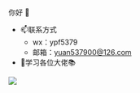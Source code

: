 ### 
你好 👋
- 📫联系方式
  - wx：ypf5379
  - 邮箱：yuan537900@126.com
- 🌱学习各位大佬📚
<!--
**yuan5379/yuan5379** is a ✨ _special_ ✨ repository because its `README.md` (this file) appears on your GitHub profile.

Here are some ideas to get you started:

- 🔭 I’m currently working on ...
- 🌱 I’m currently learning ...
- 👯 I’m looking to collaborate on ...
- 🤔 I’m looking for help with ...
- 💬 Ask me about ...
- 📫 How to reach me: ...
- 😄 Pronouns: ...
- ⚡ Fun fact: ...
-->
<img align="left" src="https://github-readme-stats.vercel.app/api?username=yuan5379&show_icons=true&theme=tokyonight&line_height=40&v=5" />
